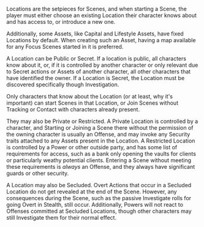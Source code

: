 Locations are the setpieces for Scenes, and when starting a Scene, the player must either choose an existing Location their character knows about and has access to, or introduce a new one.

Additionally, some Assets, like Capital and Lifestyle Assets, have fixed Locations by default. When creating such an Asset, having a map available for any Focus Scenes started in it is preferred.

A Location can be Public or Secret.
If a location is public, all characters know about it, or, if it is controlled by another character or only relevant due to Secret actions or Assets of another character, all other characters that have identified the owner. 
If a Location is Secret, the Location must be discovered specifically though Investigation.

Only characters that know about the Location (or at least, why it's important) can start Scenes in that Location, or Join Scenes without Tracking or Contact with characters already present.

They may also be Private or Restricted. 
A Private Location is controlled by a character, and Starting or Joining a Scene there without the permission of the owning character is usually an Offense, and may invoke any Security traits attached to any Assets present in the Location.
A Restricted Location is controlled by a Power or other outside party, and has some list of requirements for access, such as a bank only opening the vaults for clients or particularly weathy potential clients. Entering a Scene without meeting these requirements is *always* an Offense, and they always have significant guards or other security. 

A Location may also be Secluded. Overt Actions that occur in a Secluded Location do not get revealed at the end of the Scene. However, any consequences during the Scene, such as the passive Investigate rolls for going Overt in Stealth, still occur. Additionally, Powers will not react to Offenses committed at Secluded Locations, though other characters may still Investigate them for their normal effect.